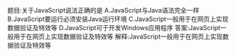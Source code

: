 题目:关于JavaScript说法正确的是
A.JavaScript与Java语法完全一样
B.JavaScript要运行必须安装Java运行环境
C.JavaScript一般用于在网页上实现数据验证及特效等
D.JavaScript可于开发Windows应用程序
答案:JavaScript一般用于在网页上实现数据验证及特效等
解释:JavaScript一般用于在网页上实现数据验证及特效等
